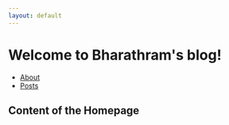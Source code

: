 ```yaml
---
layout: default
---
```


# Welcome to Bharathram's blog!

- [About](about.md)
- [Posts](posts.md)

## Content of the Homepage

<!-- Your homepage content goes here -->
